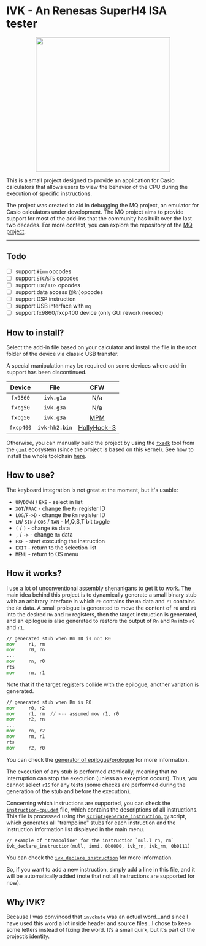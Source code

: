 # IVK - An Renesas SuperH4 ISA tester

<p align="center">
  <img src="/assets/ivk_demo.gif" width="350" height="350"/>
</p>

This is a small project designed to provide an application for Casio
calculators that allows users to view the behavior of the CPU during
the execution of specific instructions.

The project was created to aid in debugging the MQ project, an emulator
for Casio calculators under development. The MQ project aims to provide
support for most of the add-ins that the community has built over the last
two decades. For more context, you can explore the repository of the
[MQ project](https://git.planet-casio.com/Lephenixnoir/mq).

---

## Todo

- [ ] support `#imm` opcodes
- [ ] support `STC`/`STS` opcodes
- [ ] support `LDC`/ `LDS` opcodes
- [ ] support data access (`@Rn`)opcodes
- [ ] support DSP instruction
- [ ] support USB interface with `mq`
- [ ] support fx9860/fxcp400 device (only GUI rework needed)

## How to install?

Select the add-in file based on your calculator and install the file in
the root folder of the device via classic USB transfer.

A special manipulation may be required on some devices where add-in support
has been discontinued.

| Device    | File          | CFW |
|:---------:|:-------------:|:---:|
| `fx9860`  | `ivk.g1a`     | N/a |
| `fxcg50`  | `ivk.g3a`     | N/a |
| `fxcg50`  | `ivk.g3a`     | [MPM](https://www.planet-casio.com/Fr/forums/topic18534-1-mpm-mod-add-ins-math.html) |
| `fxcp400` | `ivk-hh2.bin` | [HollyHock-3](https://github.com/ClasspadDev/hollyhock-3) |

Otherwise, you can manually build the project by using the
[`fxsdk`](https://git.planet-casio.com/Lephenixnoir/fxsdk) tool from the
[`gint`](https://git.planet-casio.com/Lephenixnoir/gint) ecosystem (since
the project is based on this kernel). See how to install the whole toolchain
[here](https://www.planet-casio.com/Fr/forums/topic13164-last-fxsdk-un-sdk-alternatif-pour-ecrire-des-add-ins.html).

## How to use?

The keyboard integration is not great at the moment, but it's usable:
- `UP`/`DOWN` / `EXE` - select in list
- `XOT`/`FRAC` - change the `Rn` register ID
- `LOG`/`F->D` - change the `Rm` register ID
- `LN`/ `SIN` / `COS` / `TAN` - M,Q,S,T bit toggle
- `(` / `)` - change `Rn` data
- `,` / `->` - change `Rm` data
- `EXE` - start executing the instruction
- `EXIT` - return to the selection list
- `MENU` - return to OS menu

## How it works?

I use a lot of unconventional assembly shenanigans to get it to work. The main
idea behind this project is to dynamically generate a small binary stub with
an arbitrary interface in which `r0` contains the `Rn` data and `r1` contains
the `Rm` data. A small prologue is generated to move the content of `r0` and
`r1` into the desired `Rn` and `Rm` registers, then the target instruction is
generated, and an epilogue is also generated to restore the output of `Rn` and
`Rm` into `r0` and `r1`.

```asm
// generated stub when Rm ID is not R0
mov     r1, rm
mov     r0, rn
...
mov     rn, r0
rts
mov     rm, r1
```
Note that if the target registers collide with the epilogue, another variation
is generated.

```asm
// generated stub when Rm is R0
mov     r0, r2
mov     r1, rm  // <-- assumed mov r1, r0
mov     r2, rn
...
mov     rn, r2
mov     rm, r1
rts
mov     r2, r0
```

You can check the [generator of epilogue/prologue](/src/ivk/_code.S#L19)
for more information.

The execution of any stub is performed atomically, meaning that no interruption
can stop the execution (unless an exception occurs). Thus, you cannot select
`r15` for any tests (some checks are performed during the generation of the
stub and before the execution).

Concerning which instructions are supported, you can check the
[`instruction-cpu.def`](/src/instruction-cpu.def) file, which  contains the
descriptions of all instructions. This file is processed using the
[`script/generate_instruction.py`](scripts/instructions_generator.py) script, which generates all
"trampoline" stubs for each instruction and the instruction information list displayed in the main
menu.

```txt
// example of "trampoline" for the instruction `mul.l rn, rm`
ivk_declare_instruction(mull, inmi, 0b0000, ivk_rn, ivk_rm, 0b0111)
```
You can check the [`ivk_declare_instruction`](/src/ivk/ivk_utils.h#L18) for more information.

So, if you want to add a new instruction, simply add a line in this file, and it will be automatically
added (note that not all instructions are supported for now).

## Why IVK?

Because I was convinced that `invokate` was an actual word...and since I
have used this word a lot inside header and source files…I chose to keep some
letters instead of fixing the word. It’s a small quirk, but it’s part of the
project’s identity.
